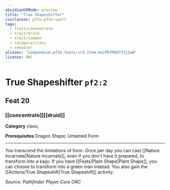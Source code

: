 ```yaml
---
obsidianUIMode: preview
title: "True Shapeshifter"
cssclasses: pf2e,pf2e-spell
tags:
  - trait/concentrate
  - trait/druid
  - trait/common
  - category/class
  - remaster
aliases: "Compendium.pf2e.feats-srd.Item.mGzPR7M9H733j2wN"
license: ORC
---
```

# True Shapeshifter `pf2:2`
## Feat 20
### [[concentrate]][[druid]]

**Category** class; 



**Prerequisites** Dragon Shape; Untamed Form
* * *
You transcend the limitations of form. Once per day you can cast [[Nature Incarnate|Nature Incarnate]], even if you don't have it prepared, to transform into a kaiju. If you have [[Feats/Plant Shape|Plant Shape]], you can choose to transform into a green man instead. You also gain the [[Actions/True Shapeshift|True Shapeshift]] activity.

*Source: Pathfinder Player Core*
*ORC*